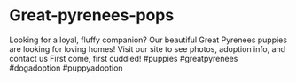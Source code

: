 # Great-pyrenees-pops
Looking for a loyal, fluffy companion? Our beautiful Great Pyrenees puppies are looking for loving homes! Visit our site to see photos, adoption info, and contact us First come, first cuddled! #puppies #greatpyrenees #dogadoption #puppyadoption
